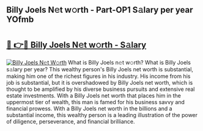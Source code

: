 ## Billy Joels N𝚎t w𝚘rth - Part-OP1 S𝚊lary per year YOfmb

# <h2><a href="http://gc18or5.nevu.top/?p=Billy+Joels">🔗 👉🔴 Billy Joels N𝚎t w𝚘rth - S𝚊lary</a></h2>

[![Billy Joels N𝚎t W𝚘rth](https://i.imgur.com/Oavwk0R.jpeg)](http://gc18or5.nevu.top/?p=Billy+Joels)
What is Billy Joels n𝚎t w𝚘rth? What is Billy Joels s𝚊lary per year?
This wealthy person's Billy Joels net worth is substantial, making him one of the richest figures in his industry. His income from his job is substantial, but it is overshadowed by Billy Joels net worth, which is thought to be amplified by his diverse business pursuits and extensive real estate investments. With a Billy Joels net worth that places him in the uppermost tier of wealth, this man is famed for his business savvy and financial prowess. With a Billy Joels net worth in the billions and a substantial income, this wealthy person is a leading illustration of the power of diligence, perseverance, and financial brilliance.
